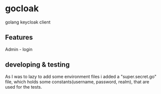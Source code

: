 # gocloak
golang keycloak client

## Features
Admin
    - login

## developing & testing
As I was to lazy to add some environment files i added a "super.secret.go" file, which holds some constants(username, password, realm), that are used for the tests.
